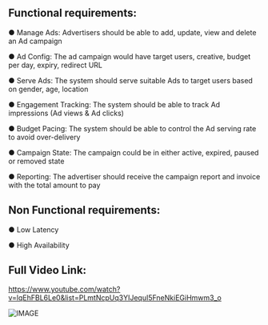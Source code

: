 ## Functional requirements:

● Manage Ads: Advertisers should be able to add, update, view and delete an Ad campaign

● Ad Config: The ad campaign would have target users, creative, budget per day, expiry, redirect URL

● Serve Ads: The system should serve suitable Ads to target users based on gender, age, location

● Engagement Tracking: The system should be able to track Ad impressions (Ad views & Ad clicks)

● Budget Pacing: The system should be able to control the Ad serving rate to avoid over-delivery

● Campaign State: The campaign could be in either active, expired, paused or removed state

● Reporting: The advertiser should receive the campaign report and invoice with the total amount to pay

## Non Functional requirements:

● Low Latency

● High Availability

## Full Video Link:

https://www.youtube.com/watch?v=lqEhFBL6Le0&list=PLmtNcpUq3YIJequI5FneNkiEGiHmwm3_o

![IMAGE](https://miro.medium.com/v2/resize:fit:1100/format:webp/1*nNkHyytFREbBCNNIYFAj_w.png)
